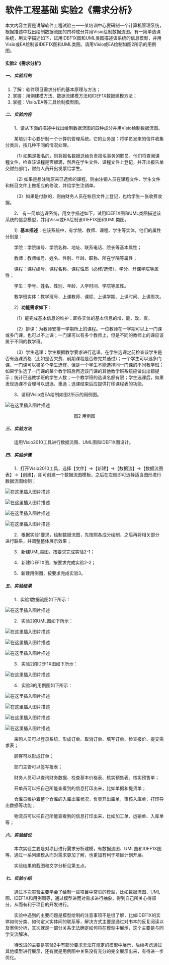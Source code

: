 # 软件工程基础 实验2《需求分析》


本文内容主要是讲解软件工程试验三——某培训中心要研制一个计算机管理系统，根据描述中找出绘制数据流图的四种成分并用Visio绘制数据流图。有一简单选课系统，用文字描述如下，试用IDEF1X图和UML类图描述该系统的信息模型，并用Visio或EA绘制该IDEF1X图和UML类图。请用Visio或EA绘制如图2所示的用例图。

<!--more-->

#### 实验2《需求分析》

##### 一、实验目的

1. 了解：软件项目需求分析的基本原理与方法；
2. 掌握：用例建模方法、数据流建模方法和IDEF1X数据建模方法；
3. 掌握：Visio/EA等工具绘制模型图。

##### 二、实验内容

&emsp;&emsp;1、请从下面的描述中找出绘制数据流图的四种成分并用Visio绘制数据流图。

&emsp;&emsp;某培训中心要研制一个计算机管理系统。它的业务是：将学员发来的信件收集分类后，按几种不同的情况处理。

&emsp;&emsp;（1) 如果是报名的，则将报名数据送给负责报名事务的职员，他们将查阅课程文件，检查该课程是否额满，然后在学生文件、课程文件上登记，并开出报告单交财务部门，财务人员开出发票给学生。

&emsp;&emsp;（2) 如果是想注销原来已选修的课程，则由注销人员在课程文件、学生文件和帐目文件上做相应的修改，并给学生注销单。

&emsp;&emsp;（3）如果是付款的，则由财务人员在帐目文件上登记，也给学生一张收费收据。

&emsp;&emsp;2、 有一简单选课系统，用文字描述如下，试用IDEF1X图和UML类图描述该系统的信息模型，并用Visio或EA绘制该IDEF1X图和UML类图。

&emsp;&emsp;1）**基本描述**：在该系统中，有学院、教师、课程、学生等实体，他们的属性分别是：

&emsp;&emsp;学院：学院编号、学院名称、地址、联系电话、院长等基本属性；

&emsp;&emsp;教师：教师编号、姓名、性别、年龄、职称、所在学院等属性；

&emsp;&emsp;课程：课程编号、课程名称、课程性质（必修/选修）、学分、开课学院等属性；

&emsp;&emsp;学生：学号、姓名、性别、年龄、入学时间、学院等属性。

&emsp;&emsp;教学班实体：教学班号、上课教师、课程、上课学期、上课时间、上课周次。

&emsp;&emsp;2）**功能需求如下**：

&emsp;&emsp;（1）能完成基本信息的维护：即各实体的基本信息的增、删、改、查。

&emsp;&emsp;（2）排课：为教师安排一学期所上的课程。一位教师在一学期可以上一门课或多门课，也可以不上课；一门课可以有多个教师上，但是不同的教师上的课应该属于不同的教学班。

&emsp;&emsp;（3）学生选课：学生根据教学要求进行选课。在学生选课之前检查该学生是否有选课资格（比如是否欠费、前期课程是否修完并通过）；一个学生可以选多门课、一门课可以被多个学生选修，但是一个学生不能选择同一门课的不同教学班；如果学生选了一门课的某个教学班后再选该门课的其他教学班系统应做出出错提示；统计已选教学班的学生人数；一个教学班的选课名额有限；学生选课后，如果发现选课不合理可以退选、重选；选课结束后应提供打印课程表的功能。

&emsp;&emsp;3、请用Visio或EA绘制如图2所示的用例图。

![在这里插入图片描述](https://raw.githubusercontent.com/summer2zz/pictures/master/blogs/20210411082807.png)

<center>图2 用例图</center>

##### 三、实验方法

&emsp;&emsp;运用Visio2010工具进行数据流图、UML图和IDEF1X图设计。

##### 四、实验步骤

&emsp;&emsp;1．打开Visio2010工具，选择【文件】→【新建】→【数据流】→【数据流图表】→【创建】，即可创建一个数据流图模板，之后在左侧即可选择适当图形进行数据流图绘制；

![在这里插入图片描述](https://raw.githubusercontent.com/summer2zz/pictures/master/blogs/20210411082815.png)

![在这里插入图片描述](https://raw.githubusercontent.com/summer2zz/pictures/master/blogs/20210411082822.png)

![在这里插入图片描述](https://raw.githubusercontent.com/summer2zz/pictures/master/blogs/20210411082827.png)

![在这里插入图片描述](https://raw.githubusercontent.com/summer2zz/pictures/master/blogs/20210411082841.png)

&emsp;&emsp;2．根据实验1要求，绘制数据流图，先按照各成分绘制，之后再将相关部分进行联系，并调整整体展示效果；

&emsp;&emsp;3．新建UML类图，按要求完成实验2-1；

&emsp;&emsp;4．新建IDEF1X图，按要求完成实验2-2；

&emsp;&emsp;5．新建用例图，按要求完成实验3。

##### 五、实验结果

&emsp;&emsp;1．实验1数据流图如下所示：

![在这里插入图片描述](https://raw.githubusercontent.com/summer2zz/pictures/master/blogs/20210411082859.png)

&emsp;&emsp;2．实验2的UML图如下所示：

![在这里插入图片描述](https://raw.githubusercontent.com/summer2zz/pictures/master/blogs/20210411082906.png)

![在这里插入图片描述](https://raw.githubusercontent.com/summer2zz/pictures/master/blogs/20210411082926.png)



![在这里插入图片描述](https://raw.githubusercontent.com/summer2zz/pictures/master/blogs/20210411082938.png)

&emsp;&emsp;3．实验2的IDEF1X图如下所示：

![在这里插入图片描述](https://raw.githubusercontent.com/summer2zz/pictures/master/blogs/20210411082953.png)

&emsp;&emsp;4．实验3的用例图如下所示：



![在这里插入图片描述](https://raw.githubusercontent.com/summer2zz/pictures/master/blogs/20210411083007.png)

![在这里插入图片描述](https://raw.githubusercontent.com/summer2zz/pictures/master/blogs/20210411083021.png)

![在这里插入图片描述](https://raw.githubusercontent.com/summer2zz/pictures/master/blogs/20210411083116.png)

![在这里插入图片描述](https://raw.githubusercontent.com/summer2zz/pictures/master/blogs/20210411082402.png)

&emsp;&emsp;采购人员可以登录系统、形成订单、取消订单、填写订单、检查报价、提交需求表；

&emsp;&emsp;顾客可以形成订单；

&emsp;&emsp;部门主管可以签写报表；

&emsp;&emsp;财务人员可以查询财务数据、检查基本价格表、核实预售表、核实预售单；

&emsp;&emsp;开单员可以把自己所能查看到的信息打印出来，比如单据和提货单；

&emsp;&emsp;仓库员维护着整个仓库的入库出库状况，负责开出库单，审核入库单，打印导出数据等功能；

&emsp;&emsp;物流员可以把自己所能查看到的信息打印出来，比如加工单、运输单、入库单等；


##### 六、实验结论

&emsp;&emsp;本次实验主要是对项目进行需求分析建模，有数据流图、UML图和IDEF1X图等，通过一系列建模从而对需求更加了解，也更加有利于项目计划开展。

&emsp;&emsp;实验结果的截图和文字分析见第五点。

##### 七、实验小结

&emsp;&emsp;通过本次实验主要学会了绘制一些项目中常见的模型，比如数据流图、UML图、IDEF1X和用例图等，通过模型进而对需求进行抽象，得到自己所关心得部分，从而有利于项目的开发进行。

&emsp;&emsp;实验中遇到的主要问题是模型绘制的注意事项不是很了解，比如IDEF1X的实体如何分类、如何定义实体间的联系等，解决方式主要是通过对书本的反复阅读以及案例分析，其次就是一部分关系无法确定如何将在模型中展示，这个主要是与同学交流解决。

&emsp;&emsp;待改进的主要是实验2中有部分要求无法在规定的模型中展示，后续考虑通过其他模型进行展示，还有就是用例图中关系没有充分的完全展示出来，有待进一步优化。



